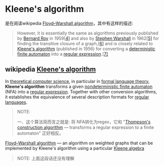 # Kleene's algorithm

是在阅读wikipedia [Floyd–Warshall algorithm](https://en.wikipedia.org/wiki/Floyd%E2%80%93Warshall_algorithm)，其中有这样的描述:

> However, it is essentially the same as algorithms previously published by [Bernard Roy](https://en.wikipedia.org/wiki/Bernard_Roy) in 1959[[4\]](https://en.wikipedia.org/wiki/Floyd–Warshall_algorithm#cite_note-4) and also by [Stephen Warshall](https://en.wikipedia.org/wiki/Stephen_Warshall) in 1962[[5\]](https://en.wikipedia.org/wiki/Floyd–Warshall_algorithm#cite_note-5) for finding the transitive closure of a graph,[[6\]](https://en.wikipedia.org/wiki/Floyd–Warshall_algorithm#cite_note-6) and is closely related to [Kleene's algorithm](https://en.wikipedia.org/wiki/Kleene's_algorithm) (published in 1956) for converting a [deterministic finite automaton](https://en.wikipedia.org/wiki/Deterministic_finite_automaton) into a [regular expression](https://en.wikipedia.org/wiki/Regular_expression).[[7\]](https://en.wikipedia.org/wiki/Floyd–Warshall_algorithm#cite_note-7) 

## wikipedia [Kleene's algorithm](https://en.wikipedia.org/wiki/Kleene%27s_algorithm)

In [theoretical computer science](https://en.wikipedia.org/wiki/Theoretical_computer_science), in particular in [formal language theory](https://en.wikipedia.org/wiki/Formal_language_theory), **Kleene's algorithm** transforms a given [nondeterministic finite automaton](https://en.wikipedia.org/wiki/Nondeterministic_finite_automaton) (NFA) into a [regular expression](https://en.wikipedia.org/wiki/Regular_expression). Together with other conversion algorithms, it establishes the equivalence of several description formats for [regular languages](https://en.wikipedia.org/wiki/Regular_language). 

> NOTE: 
>
> 一、这个算法简而言之就是: 将 NFA转化为regex，它和 "[Thompson's construction algorithm](https://en.wikipedia.org/wiki/Thompson's_construction_algorithm) — transforms a regular expression to a finite automaton" 正好相反。



[Floyd–Warshall algorithm](https://en.wikipedia.org/wiki/Floyd–Warshall_algorithm#Applications_and_generalizations) — an algorithm on weighted graphs that can be implemented by Kleene's algorithm using a particular [Kleene algebra](https://en.wikipedia.org/wiki/Kleene_algebra#Examples)

> NOTE: 上面这段话还没有理解

